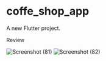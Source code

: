 # coffe_shop_app

A new Flutter project.

Review

![Screenshot (81)](https://github.com/MaikolSoro/ToDoApp/assets/46753453/e16d209d-b420-46a4-9a64-3b1097760838)
![Screenshot (82)](https://github.com/MaikolSoro/ToDoApp/assets/46753453/fb946629-fd86-4d23-bf41-77a409f5382f)


